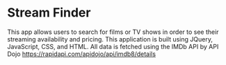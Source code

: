 # Stream Finder

This app allows users to search for films or TV shows in order to see their streaming availability and pricing. This application is built using JQuery, JavaScript, CSS, and HTML. All data is fetched using the IMDb API by API Dojo https://rapidapi.com/apidojo/api/imdb8/details